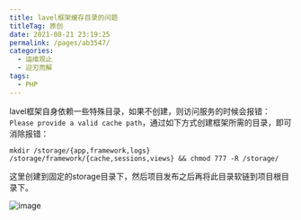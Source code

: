 ```yaml
---
title: lavel框架缓存目录的问题
titleTag: 原创
date: 2021-08-21 23:19:25
permalink: /pages/ab3547/
categories:
  - 运维观止
  - 迎刃而解
tags:
  - PHP
---
```


lavel框架自身依赖一些特殊目录，如果不创建，则访问服务的时候会报错：`Please provide a valid cache path`，通过如下方式创建框架所需的目录，即可消除报错：

```
mkdir /storage/{app,framework,logs} /storage/framework/{cache,sessions,views} && chmod 777 -R /storage/
```

这里创建到固定的storage目录下，然后项目发布之后再将此目录软链到项目根目录下。

![image](http://t.eryajf.net/imgs/2021/09/d01b69bd3eb6cf01.jpg)